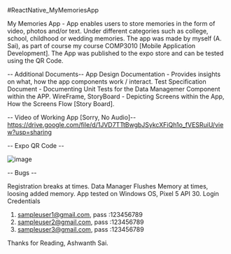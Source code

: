 #ReactNative_MyMemoriesApp

My Memories App - App enables users to store memories in the form of video, photos and/or text. Under different categories such as college, school, childhood or wedding memories. The app was made by myself (A. Sai), as part of course my course COMP3010 [Mobile Application Development]. The App was published to the expo store and can be tested using the QR Code.

-- Additional Documents--
App Design Documentation  - Provides insights on what, how the app components work / interact.
Test Specification Document - Documenting Unit Tests for the Data Managemer Component within the APP.
WireFrame, StoryBoard - Depicting Screens within the App, How the Screens Flow [Story Board].

-- Video of Working App [Sorry, No Audio]--
https://drive.google.com/file/d/1JVD7TTtBwgbJSykcXFiQh1o_fVESRuiU/view?usp=sharing

-- Expo QR Code -- 


![image](https://user-images.githubusercontent.com/80021968/180724516-4d5964dc-589a-43d8-a39b-dce64c514387.png)




-- Bugs --


Registration breaks at times. 
Data Manager Flushes Memory at times, loosing added memory.
App tested on Windows OS, Pixel 5 API 30.
Login Credentials
1.	sampleuser1@gmail.com, pass :123456789
2.	sampleuser2@gmail.com, pass :123456789
3.	sampleuser3@gmail.com, pass :123456789




Thanks for Reading,
Ashwanth Sai.
